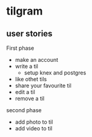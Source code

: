# tilgram

## user stories
First phase
  * make an account
  * write a til
    * setup knex and postgres
  * like othet tils
  * share your favourite til
  * edit a til
  * remove a til

second phase
  * add photo to til
  * add video to til
